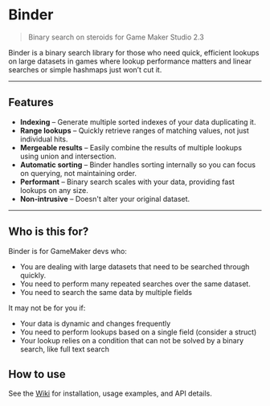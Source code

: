 # Binder

> Binary search on steroids for Game Maker Studio 2.3

Binder is a binary search library for those who need quick, efficient lookups on large datasets in games where lookup performance matters and linear searches or simple hashmaps just won’t cut it.

---

## Features

- **Indexing** – Generate multiple sorted indexes of your data duplicating it.
- **Range lookups** – Quickly retrieve ranges of matching values, not just individual hits.
- **Mergeable results** – Easily combine the results of multiple lookups using union and intersection.
- **Automatic sorting** – Binder handles sorting internally so you can focus on querying, not maintaining order.
- **Performant** – Binary search scales with your data, providing fast lookups on any size.
- **Non-intrusive** – Doesn't alter your original dataset.

---

## Who is this for?

Binder is for GameMaker devs who:

- You are dealing with large datasets that need to be searched through quickly.
- You need to perform many repeated searches over the same dataset.
- You need to search the same data by multiple fields

It may not be for you if:

- Your data is dynamic and changes frequently
- You need to perform lookups based on a single field (consider a struct)
- Your lookup relies on a condition that can not be solved by a binary search, like full text search

## How to use

See the [Wiki](https://github.com/homunculus84/binder/wiki) for installation, usage examples, and API details.

